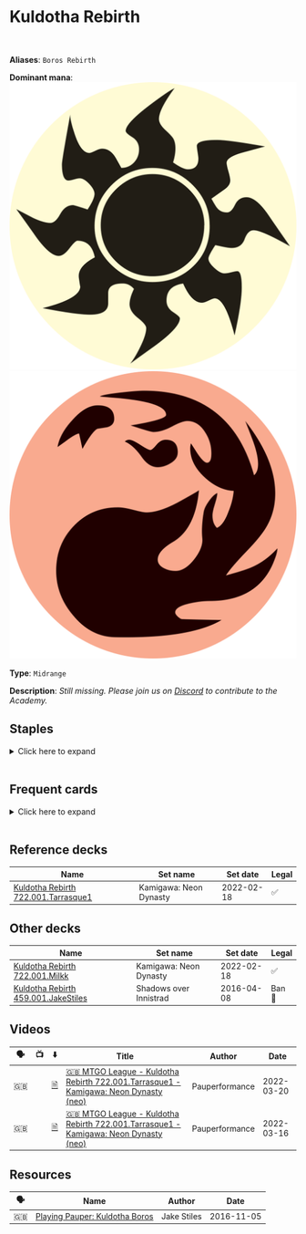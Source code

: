 <!-- This page is automatically generated by Myr: do not update it manually. -->
<!-- Changes directly applied here will be lost. -->
<!-- If you plan to update this page, please update the template at https://github.com/Pauperformance/pauperformance-bot -->
<!-- Templates can be found under pauperformance-bot/resources/templates/ -->
# Kuldotha Rebirth
<br/>

**Aliases**: `Boros Rebirth`


**Dominant mana**: <img src="../resources/images/mana/W.png" class="dominant-mana-icon"/> <img src="../resources/images/mana/R.png" class="dominant-mana-icon"/>

**Type**: `Midrange`

**Description**: _Still missing. Please join us on [Discord](https://discord.gg/fYQbpjjkQ3) to contribute to the Academy._


## **Staples**

<details>
  <summary>Click here to expand</summary>
<a href="https://scryfall.com/card/c21/276/ancient-den"><img src="https://cards.scryfall.io/normal/front/0/a/0a508907-a127-45cd-898a-e936bc08391f.jpg" class="archetype-card rounded-image"/></a>
<a href="https://scryfall.com/card/rtr/93/electrickery"><img src="https://cards.scryfall.io/normal/front/5/e/5ed81ee8-d5e4-4127-876e-9bff81f9c726.jpg" class="archetype-card rounded-image"/></a>
<a href="https://scryfall.com/card/2xm/125/galvanic-blast"><img src="https://cards.scryfall.io/normal/front/0/c/0cf8cb1e-314a-4894-82df-f9812825f52e.jpg" class="archetype-card rounded-image"/></a>
<a href="https://scryfall.com/card/som/10/glint-hawk"><img src="https://cards.scryfall.io/normal/front/2/8/284c4710-4183-4743-9c8b-515cc98cbbb8.jpg" class="archetype-card rounded-image"/></a>
<a href="https://scryfall.com/card/phed/24/great-furnace"><img src="https://c1.scryfall.com/file/scryfall-cards/normal/front/2/a/2a7d2d8f-4736-4c99-aba2-b14960395ad6.jpg" class="archetype-card rounded-image"/></a>
<a href="https://scryfall.com/card/c21/245/ichor-wellspring"><img src="https://cards.scryfall.io/normal/front/1/c/1ccdb407-ac8f-4736-89d3-ab0d086096ea.jpg" class="archetype-card rounded-image"/></a>
<a href="https://scryfall.com/card/mm3/11/kor-skyfisher"><img src="https://cards.scryfall.io/normal/front/d/7/d7501662-1216-4e08-bd2b-e0a459057942.jpg" class="archetype-card rounded-image"/></a>
<a href="https://scryfall.com/card/som/96/kuldotha-rebirth"><img src="https://cards.scryfall.io/normal/front/7/e/7ee07266-a95d-4cd8-9863-1664922e9490.jpg" class="archetype-card rounded-image"/></a>
<a href="https://scryfall.com/card/clu/141/lightning-bolt"><img src="https://cards.scryfall.io/normal/front/7/7/77c6fa74-5543-42ac-9ead-0e890b188e99.jpg" class="archetype-card rounded-image"/></a>
</details><br/>



## **Frequent cards**

<details>
  <summary>Click here to expand</summary>
<a href="https://scryfall.com/card/clu/231/boros-garrison"><img src="https://cards.scryfall.io/normal/front/7/6/76ec3366-98f3-4903-8f7b-cfcdd60e3be1.jpg" class="archetype-card rounded-image"/></a>
<a href="https://scryfall.com/card/cmd/17/journey-to-nowhere"><img src="https://cards.scryfall.io/normal/front/4/6/4686b51c-e02b-48c1-bafe-e8d08a5407b9.jpg" class="archetype-card rounded-image"/></a>
<a href="https://scryfall.com/card/clb/463/mountain"><img src="https://c1.scryfall.com/file/scryfall-cards/normal/front/0/a/0ab63e49-0869-4c7c-a033-d8e50032dd13.jpg" class="archetype-card rounded-image"/></a>
<a href="https://scryfall.com/card/mh3/310/plains"><img src="https://cards.scryfall.io/normal/front/e/0/e0281fba-d771-4431-931f-920db2f14c47.jpg" class="archetype-card rounded-image"/></a>
<a href="https://scryfall.com/card/woe/249/prophetic-prism"><img src="https://cards.scryfall.io/normal/front/1/f/1fae351c-b918-4648-a361-d5239ae63156.jpg" class="archetype-card rounded-image"/></a>
</details><br/>



## **Reference decks**

| Name | Set name | Set date | Legal |
| -----| -------- | -------- | ----- |
| [Kuldotha Rebirth 722.001.Tarrasque1](https://www.mtggoldfish.com/deck/4618362) | Kamigawa: Neon Dynasty | 2022-02-18 | ✅ |




## **Other decks**

| Name | Set name | Set date | Legal |
| -----| -------- | -------- | ----- |
| [Kuldotha Rebirth 722.001.Milkk](https://www.mtggoldfish.com/deck/4838090) | Kamigawa: Neon Dynasty | 2022-02-18 | ✅ |
| [Kuldotha Rebirth 459.001.JakeStiles](https://www.mtggoldfish.com/deck/4618615) | Shadows over Innistrad | 2016-04-08 | Ban 🔨 |




## **Videos**

| 🗣️ | 📺 | ⬇️ | Title | Author | Date |
| -- | -- | -- | ---- | ------ | ---- |
| 🇬🇧 | <i class="fa-brands fa-youtube"></i> | <a href="https://www.mtggoldfish.com/deck/4618362" target="_blank">🗎</a> | <a href="https://www.youtube.com/watch?v=5JBC2EhjGdM" target="_blank">🇬🇧 MTGO League - Kuldotha Rebirth 722.001.Tarrasque1 - Kamigawa: Neon Dynasty (neo)</a> | Pauperformance | 2022-03-20   |
| 🇬🇧 | <i class="fa-brands fa-youtube"></i> | <a href="https://www.mtggoldfish.com/deck/4618362" target="_blank">🗎</a> | <a href="https://www.youtube.com/watch?v=gqPuvf0OzKY" target="_blank">🇬🇧 MTGO League - Kuldotha Rebirth 722.001.Tarrasque1 - Kamigawa: Neon Dynasty (neo)</a> | Pauperformance | 2022-03-16   |




## **Resources**

| 🗣️ | Name | Author | Date |
| -- | ---- | ------ | ---- |
| 🇬🇧 | <a target="_blank" href="https://www.mtggoldfish.com/articles/playing-pauper-kuldotha-boros">Playing Pauper: Kuldotha Boros</a> | Jake Stiles | 2016-11-05   |

